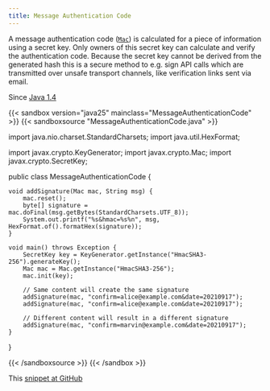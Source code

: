 ```yaml
---
title: Message Authentication Code
---
```


A message authentication code ([`Mac`](https://docs.oracle.com/en/java/javase/25/docs/api/java.base/javax/crypto/Mac.html)) is calculated for a
piece of information using a secret key. Only owners of this secret key can
calculate and verify the authentication code. Because the secret key cannot
be derived from the generated hash this is a secure method to e.g. sign API
calls which are transmitted over unsafe transport channels, like verification
links sent via email.

Since [Java 1.4](/jdk/1.4/)

{{< sandbox version="java25" mainclass="MessageAuthenticationCode" >}}
{{< sandboxsource "MessageAuthenticationCode.java" >}}

import java.nio.charset.StandardCharsets;
import java.util.HexFormat;

import javax.crypto.KeyGenerator;
import javax.crypto.Mac;
import javax.crypto.SecretKey;

public class MessageAuthenticationCode {

	void addSignature(Mac mac, String msg) {
		mac.reset();
		byte[] signature = mac.doFinal(msg.getBytes(StandardCharsets.UTF_8));
		System.out.printf("%s&hmac=%s%n", msg, HexFormat.of().formatHex(signature));
	}

	void main() throws Exception {
		SecretKey key = KeyGenerator.getInstance("HmacSHA3-256").generateKey();
		Mac mac = Mac.getInstance("HmacSHA3-256");
		mac.init(key);

		// Same content will create the same signature
		addSignature(mac, "confirm=alice@example.com&date=20210917");
		addSignature(mac, "confirm=alice@example.com&date=20210917");

		// Different content will result in a different signature
		addSignature(mac, "confirm=marvin@example.com&date=20210917");
	}
}

{{< /sandboxsource >}}
{{< /sandbox >}}

This [snippet at GitHub](https://github.com/marchof/io.javaalmanac.snippets/tree/master/src/main/java/io/javaalmanac/snippets/security/MessageAuthenticationCode.java)
